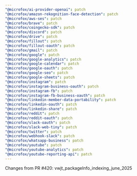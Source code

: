 ```yaml
---
"@microfox/ai-provider-openai": patch
"@microfox/amazon-rekognition-face-detection": patch
"@microfox/aws-ses": patch
"@microfox/brave": patch
"@microfox/coingecko-sdk": patch
"@microfox/discord": patch
"@microfox/drive": patch
"@microfox/fillout": patch
"@microfox/fillout-oauth": patch
"@microfox/gmail": patch
"@microfox/google": patch
"@microfox/google-analytics": patch
"@microfox/google-calendar": patch
"@microfox/google-oauth": patch
"@microfox/google-seo": patch
"@microfox/google-sheets": patch
"@microfox/instagram": patch
"@microfox/instagram-business-oauth": patch
"@microfox/instagram-fb": patch
"@microfox/instagram-fb-business-oauth": patch
"@microfox/linkedin-member-data-portability": patch
"@microfox/linkedin-oauth": patch
"@microfox/linkedin-share": patch
"@microfox/reddit": patch
"@microfox/reddit-oauth": patch
"@microfox/slack-oauth": patch
"@microfox/slack-web-tiny": patch
"@microfox/twitter": patch
"@microfox/webhook-slack": patch
"@microfox/whatsapp-business": patch
"@microfox/youtube": patch
"@microfox/youtube-analytics": patch
"@microfox/youtube-reporting-api": patch
---
```


Changes from PR #420: vwjt_packageInfo_indexing_june_2025

